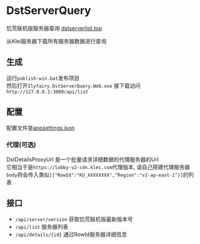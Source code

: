 # DstServerQuery
饥荒联机版服务器查询 [dstserverlist.top](https://dstserverlist.top)  

从Klei服务器下载所有服务器数据进行查询  

## 生成

运行`publish-win.bat`发布项目  
然后打开`Ilyfairy.DstServerQuery.Web.exe`
接下载访问`http://127.0.0.1:3000/api/list`


## 配置

配置文件是[appsettings.json](Ilyfairy.DstServerQuery.Web/appsettings.json)

### 代理(可选)
DstDetailsProxyUrl 是一个批量请求详细数据的代理服务器的Url  
它相当于是`https://lobby-v2-cdn.klei.com`代理版本, 请自己搭建代理服务器  
`body`将会传入类似`[{"RowId":"KU_XXXXXXXX","Region":"v2-ap-east-1"}]`的列表

## 接口

- `/api/server/version` 获取饥荒联机版最新版本号  
- `/api/list` 服务器列表  
- `/api/details/{id}` 通过RowId服务器详细信息
